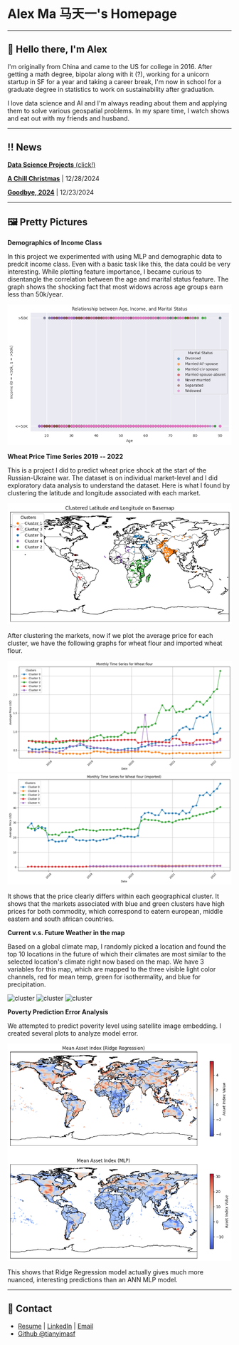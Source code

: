 # Alex Ma 马天一's Homepage

---

## 👋 Hello there, I'm Alex

I'm originally from China and came to the US for college in 2016. After getting a math degree, bipolar along with it (?), working for a unicorn startup in SF for a year and taking a career break, I'm now in school for a graduate degree in statistics to work on sustainability after graduation. 

I love data science and AI and I'm always reading about them and applying them to solve various geospatial problems. In my spare time, I watch shows and eat out with my friends and husband. 

---

## ‼️ News 

[**Data Science Projects** (click!)](ai-for-good-projects.md)

[**A Chill Christmas**](notebooks/a_chill_christmas.md) \| 12/28/2024

[**Goodbye, 2024**](notebooks/end_of_year_reflection.md) \| 12/23/2024

---

## 🖼️ Pretty Pictures

**Demographics of Income Class** 

In this project we experimented with using MLP and demographic data to predcit income class. Even with a basic task like this, the data could be very interesting. While plotting feature importance, I became curious to disentangle the correlation between the age and marital status feature. The graph shows the shocking fact that most widows across age groups earn less than 50k/year.

![cluster](/Images/7.png)

**Wheat Price Time Series 2019 -- 2022**  

This is a project I did to predict wheat price shock at the start of the Russian-Ukraine war. The dataset is on individual market-level and I did exploratory data analysis to understand the dataset. Here is what I found by clustering the latitude and longitude associated with each market. 

![cluster](/Images/1.png)

After clustering the markets, now if we plot the average price for each cluster, we have the following graphs for wheat flour and imported wheat flour. 

![cluster](/Images/2.png)
![cluster](/Images/3.png)

It shows that the price clearly differs within each geographical cluster. It shows that the markets associated with blue and green clusters have high prices for both commodity, which correspond to eatern european, middle eastern and south african countries. 

**Current v.s. Future Weather in the map** 

Based on a global climate map, I randomly picked a location and found the top 10 locations in the future of which their climates are most similar to the selected location's climate right now based on the map. We have 3 variables for this map, which are mapped to the three visible light color channels, red for mean temp, green for isothermality, and blue for precipitation.

![cluster](/Images/9.png)
![cluster](/Images/10.png)
![cluster](/Images/14.png)

**Poverty Prediction Error Analysis**  

We attempted to predict poverity level using satellite image embedding. I created several plots to analyze model error. 

![cluster](/Images/4.png)

This shows that Ridge Regression model actually gives much more nuanced, interesting predictions than an ANN MLP model. 

---

## 🤙 Contact

* [Resume](https://drive.google.com/file/d/10dPkTfurZfe_VVWXdkHDjiBRYgWwUX4a/view?usp=sharing) \| [LinkedIn](https://www.linkedin.com/in/alex-tianyi-ma/) \| <a href='mailto: tianyi437@gmail.com'> Email </a>
* [Github @tianyimasf](https://github.com/tianyimasf)




